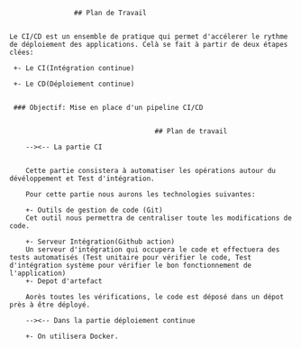                     ## Plan de Travail


    Le CI/CD est un ensemble de pratique qui permet d'accélerer le rythme de déploiement des applications. Celà se fait à partir de deux étapes clées: 
     
     +- Le CI(Intégration continue)

     +- Le CD(Déploiement continue)


     ### Objectif: Mise en place d'un pipeline CI/CD

                                        
                                        ## Plan de travail

        --><-- La partie CI 


        Cette partie consistera à automatiser les opérations autour du dévéloppement et Test d'intégration.   

        Pour cette partie nous aurons les technologies suivantes:

        +- Outils de gestion de code (Git) 
        Cet outil nous permettra de centraliser toute les modifications de code.

        +- Serveur Intégration(Github action)
        Un serveur d'intégration qui occupera le code et effectuera des tests automatisés (Test unitaire pour vérifier le code, Test d'intégration système pour vérifier le bon fonctionnement de l'application)
        +- Depot d'artefact

        Aorès toutes les vérifications, le code est déposé dans un dépot près à être déployé.

        --><-- Dans la partie déploiement continue

        +- On utilisera Docker.





